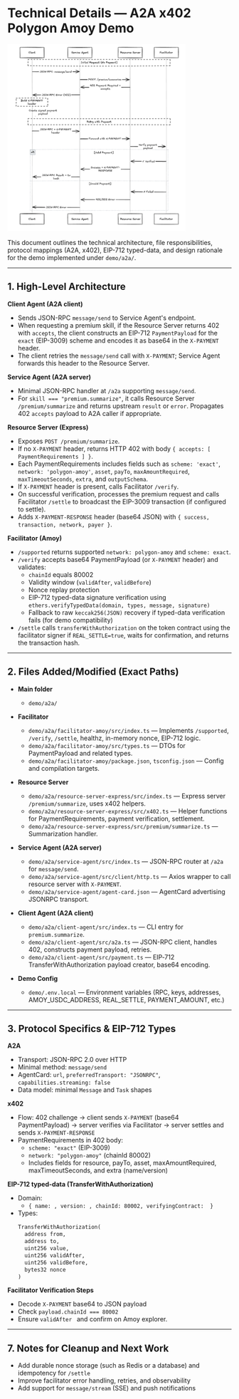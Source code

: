 # Technical Details — A2A x402 Polygon Amoy Demo

<img src="https://github.com/AkshatGada/x402_Polygon/blob/main/demo/a2a/frontend/image.png" alt="Full Flow" width="400"/>

This document outlines the technical architecture, file responsibilities, protocol mappings (A2A, x402), EIP-712 typed-data, and design rationale for the demo implemented under `demo/a2a/`.

***

## 1. High-Level Architecture

**Client Agent (A2A client)**
- Sends JSON-RPC `message/send` to Service Agent's endpoint.
- When requesting a premium skill, if the Resource Server returns 402 with `accepts`, the client constructs an EIP-712 `PaymentPayload` for the `exact` (EIP-3009) scheme and encodes it as base64 in the `X-PAYMENT` header.
- The client retries the `message/send` call with `X-PAYMENT`; Service Agent forwards this header to the Resource Server.

**Service Agent (A2A server)**
- Minimal JSON-RPC handler at `/a2a` supporting `message/send`.
- For `skill === "premium.summarize"`, it calls Resource Server `/premium/summarize` and returns upstream `result` or `error`. Propagates 402 `accepts` payload to A2A caller if appropriate.

**Resource Server (Express)**
- Exposes `POST /premium/summarize`.
- If no `X-PAYMENT` header, returns HTTP 402 with body `{ accepts: [ PaymentRequirements ] }`.
- Each PaymentRequirements includes fields such as `scheme: 'exact'`, `network: 'polygon-amoy'`, `asset`, `payTo`, `maxAmountRequired`, `maxTimeoutSeconds`, `extra`, and `outputSchema`.
- If `X-PAYMENT` header is present, calls Facilitator `/verify`.
- On successful verification, processes the premium request and calls Facilitator `/settle` to broadcast the EIP-3009 transaction (if configured to settle).
- Adds `X-PAYMENT-RESPONSE` header (base64 JSON) with `{ success, transaction, network, payer }`.

**Facilitator (Amoy)**
- `/supported` returns supported `network: polygon-amoy` and `scheme: exact`.
- `/verify` accepts base64 PaymentPayload (or `X-PAYMENT` header) and validates:
  - `chainId` equals 80002
  - Validity window (`validAfter`, `validBefore`)
  - Nonce replay protection
  - EIP-712 typed-data signature verification using `ethers.verifyTypedData(domain, types, message, signature)`
  - Fallback to raw `keccak256(JSON)` recovery if typed-data verification fails (for demo compatibility)
- `/settle` calls `transferWithAuthorization` on the token contract using the facilitator signer if `REAL_SETTLE=true`, waits for confirmation, and returns the transaction hash.

***

## 2. Files Added/Modified (Exact Paths)

- **Main folder**
  - `demo/a2a/`

- **Facilitator**
  - `demo/a2a/facilitator-amoy/src/index.ts` — Implements `/supported`, `/verify`, `/settle`, healthz, in-memory nonce, EIP-712 logic.
  - `demo/a2a/facilitator-amoy/src/types.ts` — DTOs for PaymentPayload and related types.
  - `demo/a2a/facilitator-amoy/package.json`, `tsconfig.json` — Config and compilation targets.

- **Resource Server**
  - `demo/a2a/resource-server-express/src/index.ts` — Express server `/premium/summarize`, uses x402 helpers.
  - `demo/a2a/resource-server-express/src/x402.ts` — Helper functions for PaymentRequirements, payment verification, settlement.
  - `demo/a2a/resource-server-express/src/premium/summarize.ts` — Summarization handler.

- **Service Agent (A2A server)**
  - `demo/a2a/service-agent/src/index.ts` — JSON-RPC router at `/a2a` for `message/send`.
  - `demo/a2a/service-agent/src/client/http.ts` — Axios wrapper to call resource server with `X-PAYMENT`.
  - `demo/a2a/service-agent/agent-card.json` — AgentCard advertising JSONRPC transport.

- **Client Agent (A2A client)**
  - `demo/a2a/client-agent/src/index.ts` — CLI entry for `premium.summarize`.
  - `demo/a2a/client-agent/src/a2a.ts` — JSON-RPC client, handles 402, constructs payment payload, retries.
  - `demo/a2a/client-agent/src/payment.ts` — EIP‑712 TransferWithAuthorization payload creator, base64 encoding.

- **Demo Config**
  - `demo/.env.local` — Environment variables (RPC, keys, addresses, AMOY_USDC_ADDRESS, REAL_SETTLE, PAYMENT_AMOUNT, etc.)

***

## 3. Protocol Specifics & EIP-712 Types

**A2A**
- Transport: JSON-RPC 2.0 over HTTP
- Minimal method: `message/send`
- AgentCard: `url`, `preferredTransport: "JSONRPC"`, `capabilities.streaming: false`
- Data model: minimal `Message` and `Task` shapes

**x402**
- Flow: 402 challenge → client sends `X-PAYMENT` (base64 PaymentPayload) → server verifies via Facilitator → server settles and sends `X-PAYMENT-RESPONSE`
- PaymentRequirements in 402 body:
  - `scheme: "exact"` (EIP-3009)
  - `network: "polygon-amoy"` (chainId 80002)
  - Includes fields for resource, payTo, asset, maxAmountRequired, maxTimeoutSeconds, and extra (name/version)

**EIP-712 typed-data (TransferWithAuthorization)**
- Domain:
  - `{ name: , version: , chainId: 80002, verifyingContract:  }`
- Types:
  ```
  TransferWithAuthorization(
    address from,
    address to,
    uint256 value,
    uint256 validAfter,
    uint256 validBefore,
    bytes32 nonce
  )
  ```

**Facilitator Verification Steps**
- Decode `X-PAYMENT` base64 to JSON payload
- Check `payload.chainId === 80002`
- Ensure `validAfter ` and confirm on Amoy explorer.

***

## 7. Notes for Cleanup and Next Work

- Add durable nonce storage (such as Redis or a database) and idempotency for `/settle`
- Improve facilitator error handling, retries, and observability
- Add support for `message/stream` (SSE) and push notifications

